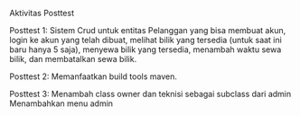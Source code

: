Aktivitas Posttest

Posttest 1: 
Sistem Crud untuk entitas Pelanggan yang bisa membuat akun, login ke akun yang telah dibuat, melihat bilik yang tersedia (untuk saat ini baru hanya 5 saja), menyewa bilik yang tersedia, menambah waktu sewa bilik, dan membatalkan sewa bilik.

Posttest 2: 
Memanfaatkan build tools maven.

Posttest 3:
Menambah class owner dan teknisi sebagai subclass dari admin
Menambahkan menu admin
